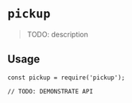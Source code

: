 # `pickup`

> TODO: description

## Usage

```
const pickup = require('pickup');

// TODO: DEMONSTRATE API
```
